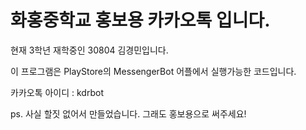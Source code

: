 # 화홍중학교 홍보용 카카오톡 입니다.

현재 3학년 재학중인 30804 김경민입니다.

이 프로그램은 PlayStore의 MessengerBot 어플에서 실행가능한 코드입니다.

카카오톡 아이디 : kdrbot



ps. 사실 할짓 없어서 만들었습니다. 그래도 홍보용으로 써주세요!

